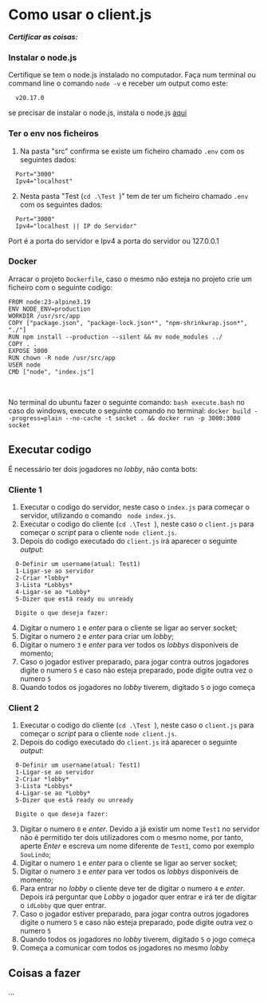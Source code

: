 # Como usar o client.js


***Certificar as coisas:***

### Instalar o node.js
   Certifique se tem o node.js instalado no computador. Faça num terminal ou command line o comando `node -v` e receber um output como este:
   ```
     v20.17.0
   ```
   se precisar de instalar o node.js, instala o node.js [aqui](https://nodejs.org/en/download/package-manager)

### Ter o env nos ficheiros

1. Na pasta "src" confirma se existe um ficheiro chamado `.env` com os seguintes dados:
  ```
    Port="3000"
    Ipv4="localhost"
  ```

2. Nesta pasta "Test (`cd .\Test `)" tem de ter um ficheiro chamado `.env` com os seguintes dados:
  ```
    Port="3000"
    Ipv4="localhost || IP do Servidor"
  ```
  Port é a porta do servidor e Ipv4 a porta do servidor ou 127.0.0.1

### Docker

Arracar o projeto `Dockerfile`, caso o mesmo não esteja no projeto crie um ficheiro com o seguinte codigo:
```
FROM node:23-alpine3.19
ENV NODE_ENV=production
WORKDIR /usr/src/app
COPY ["package.json", "package-lock.json*", "npm-shrinkwrap.json*", "./"]
RUN npm install --production --silent && mv node_modules ../
COPY . .
EXPOSE 3000
RUN chown -R node /usr/src/app
USER node
CMD ["node", "index.js"]
```

<br>

No terminal do ubuntu fazer o seguinte comando: `bash execute.bash` no caso do windows, execute o seguinte comando no terminal: `docker build --progress=plain --no-cache -t socket . && docker run -p 3000:3000 socket `  


## Executar codigo

É necessário ter dois jogadores no *lobby*, não conta bots:
### Cliente 1 
  1. Executar o codigo do servidor, neste caso o `index.js` para começar o servidor, utilizando o comando ` node index.js`.
  2. Executar o codigo do cliente (`cd .\Test `), neste caso o `client.js` para começar o *script* para o cliente `node client.js`.
  3. Depois do codigo executado do `client.js` irá aparecer o seguinte *output*:
  ```
    0-Definir um username(atual: Test1)
    1-Ligar-se ao servidor
    2-Criar *lobby*
    3-Lista *Lobbys*
    4-Ligar-se ao *Lobby*
    5-Dizer que está ready ou unready
    
    Digite o que deseja fazer:
  ```
  4. Digitar o numero `1` e *enter* para o cliente se ligar ao server socket;
  5. Digitar o numero `2` e *enter* para criar um *lobby*;
  6. Digitar o numero `3` e *enter* para ver todos os *lobbys* disponiveis de momento;
  7. Caso o jogador estiver preparado, para jogar contra outros jogadores digite o numero `5` e caso não esteja preparado, pode digite outra vez o numero `5`
  8. Quando todos os jogadores no *lobby* tiverem, digitado `5` o jogo começa

### Client 2
  1. Executar o codigo do cliente (`cd .\Test `), neste caso o `client.js` para começar o *script* para o cliente `node client.js`.
  2. Depois do codigo executado do `client.js` irá aparecer o seguinte *output*:
  ```
    0-Definir um username(atual: Test1)
    1-Ligar-se ao servidor
    2-Criar *lobby*
    3-Lista *Lobbys*
    4-Ligar-se ao *Lobby*
    5-Dizer que está ready ou unready
    
    Digite o que deseja fazer:
  ```
  3. Digitar o numero `0` e *enter*. Devido a já existir um nome `Test1` no servidor não é permitido ter dois utilizadores com o mesmo nome, por tanto, aperte *Enter* e escreva um nome diferente de `Test1`, como por exemplo `SouLindo`;
  4. Digitar o numero `1` e *enter* para o cliente se ligar ao server socket;
  5. Digitar o numero `3` e *enter* para ver todos os *lobbys* disponiveis de momento;
  6. Para entrar no *lobby* o cliente deve ter de digitar o numero `4` e *enter*. Depois irá perguntar que *Lobby* o jogador quer entrar e irá ter de digitar o `idLobby` que quer entrar. 
  7. Caso o jogador estiver preparado, para jogar contra outros jogadores digite o numero `5` e caso não esteja preparado, pode digite outra vez o numero `5`
  8. Quando todos os jogadores no *lobby* tiverem, digitado `5` o jogo começa
  9. Começa a comunicar com todos os jogadores no mesmo *lobby*

## Coisas a fazer
...
